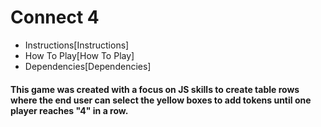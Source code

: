 # Connect 4

* Instructions[Instructions]
* How To Play[How To Play]
* Dependencies[Dependencies]

#### This game was created with a focus on JS skills to create table rows where the end user can select the yellow boxes to add tokens until one player reaches "4" in a row. 
